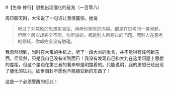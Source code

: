 #【生命⋅修行】思想出现僵化的征兆（一百零八）

周日聊天时，大宝说了一句话让我很震惊。她说

> 听过了刘慈欣的思想实验室，再听你聊天的内容。都是在思考同一类问题，但两个层次却完全不同。你所说的，都是别人所想过的问题。而别人在思考的领域，你却完全没有触碰。

我忽然想到，当时在大宝的手机上，听了一段大刘的发言，并不觉得有任何新东西。但显然，只是我自己没有听到而已！我没有发现自己和大刘在这类问题上思想的差距，但这个差距在第三者的看来却是明摆着的。只能说明，我的思想已经出现了僵化的征兆，固步自封不愿也不能接受新的东西了！

这是一个必须警醒的征兆！